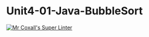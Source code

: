 # Unit4-01-Java-BubbleSort

[![Mr Coxall's Super Linter](https://github.com/ICS4U-Programming-KevinC/Unit4-01-Java-BubbleSort/workflows/Mr%20Coxall's%20Super%20Linter/badge.svg)](https://github.com/ICS4U-Programming-KevinC/Unit4-01-Java-BubbleSort/actions/)